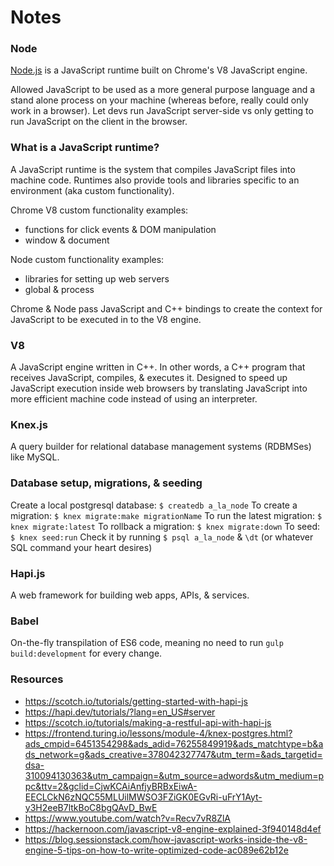 # Notes

### Node
[Node.js](https://nodejs.org/en/) is a JavaScript runtime built on Chrome's V8 JavaScript engine.

Allowed JavaScript to be used as a more general purpose language and a stand alone process on your machine (whereas before, really could only work in a browser). Let devs run JavaScript server-side vs only getting to run JavaScript on the client in the browser.

### What is a JavaScript runtime?
A JavaScript runtime is the system that compiles JavaScript files into machine code. Runtimes also provide tools and libraries specific to an environment (aka custom functionality).

Chrome V8 custom functionality examples:
- functions for click events & DOM manipulation
- window & document

Node custom functionality examples:
- libraries for setting up web servers
- global & process

Chrome & Node pass JavaScript and C++ bindings to create the context for JavaScript to be executed in to the V8 engine.

### V8
A JavaScript engine written in C++. In other words, a C++ program that receives JavaScript, compiles, & executes it. Designed to speed up JavaScript execution inside web browsers by translating JavaScript into more efficient machine code instead of using an interpreter.

### Knex.js
A query builder for relational database management systems (RDBMSes) like MySQL.

### Database setup, migrations, & seeding
Create a local postgresql database: `$ createdb a_la_node`
To create a migration: `$ knex migrate:make migrationName`
To run the latest migration: `$ knex migrate:latest`
To rollback a migration: `$ knex migrate:down`
To seed: `$ knex seed:run`
Check it by running `$ psql a_la_node` & `\dt` (or whatever SQL command your heart desires)

### Hapi.js
A web framework for building web apps, APIs, & services.

### Babel
On-the-fly transpilation of ES6 code, meaning no need to run `gulp build:development` for every change.

### Resources
- https://scotch.io/tutorials/getting-started-with-hapi-js
- https://hapi.dev/tutorials/?lang=en_US#server
- https://scotch.io/tutorials/making-a-restful-api-with-hapi-js
- https://frontend.turing.io/lessons/module-4/knex-postgres.html?ads_cmpid=6451354298&ads_adid=76255849919&ads_matchtype=b&ads_network=g&ads_creative=378042327747&utm_term=&ads_targetid=dsa-310094130363&utm_campaign=&utm_source=adwords&utm_medium=ppc&ttv=2&gclid=CjwKCAiAnfjyBRBxEiwA-EECLCkN6zNQC55MLUilMWSO3FZiGK0EGvRi-uFrY1Ayt-y3H2eeB7ltkBoC8bgQAvD_BwE
- https://www.youtube.com/watch?v=Recv7vR8ZlA
- https://hackernoon.com/javascript-v8-engine-explained-3f940148d4ef
- https://blog.sessionstack.com/how-javascript-works-inside-the-v8-engine-5-tips-on-how-to-write-optimized-code-ac089e62b12e

